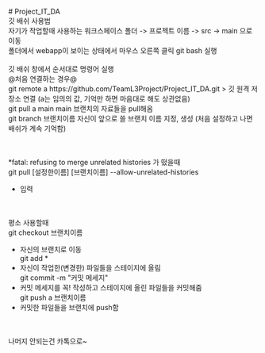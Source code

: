 <p># Project_IT_DA<br>
깃 배쉬 사용법<br>
자기가 작업할때 사용하는 워크스페이스 폴더 -> 프로젝트 이름 -> src -> main 으로 이동<br>
폴더에서 webapp이 보이는 상태에서 마우스 오른쪽 클릭 git bash 실행<br>
<br>
깃 배쉬 창에서 순서대로 명령어 실행<br>  
@처음 연결하는 경우@<br>
git remote a https://github.com/TeamL3Project/Project_IT_DA.git    
  > 깃 원격 저장소 연결 (a는 임의의 값, 기억만 하면 마음대로 해도 상관없음)<br>
git pull a main                                                    
   main 브랜치의 자료들을 pull해옴<br>
git branch 브랜치이름                                               
   자신이 앞으로 쓸 브랜치 이름 지정, 생성 (처음 설정하고 나면 배쉬가 계속 기억함)<br>
<br><br>

*fatal: refusing to merge unrelated histories 가 떴을때<br>
git pull [설정한이름] [브랜치이름] --allow-unrelated-histories      
   - 입력       <br>
<br><br>

평소 사용할때<br>
git checkout 브랜치이름                                            
   - 자신의 브랜치로 이동<br>
git add *
   - 자신이 작업한(변경한) 파일들을 스테이지에 올림<br>
git commit -m "커밋 메세지"
   - 커밋 메세지를 꼭! 작성하고 스테이지에 올린 파일들을 커밋해줌<br>
git push a 브랜치이름
   - 커밋한 파일들을 브랜치에 push함<br>
<br><br>

나머지 안되는건 카톡으로~<br>
</p>
